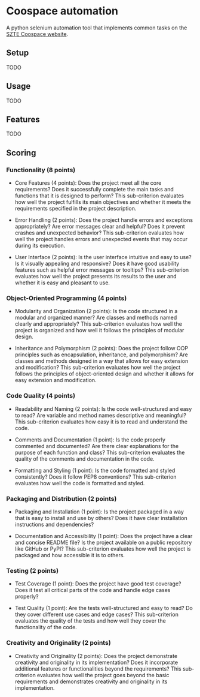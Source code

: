 # Coospace automation

A python selenium automation tool that implements common tasks on the [SZTE Coospace website](https://www.coosp.etr.u-szeged.hu/). 

## Setup
TODO

## Usage
TODO

## Features
TODO

## Scoring

### Functionality (8 points)

- Core Features (4 points): Does the project meet all the core requirements? Does it successfully complete the main tasks and functions that it is designed to perform? This sub-criterion evaluates how well the project fulfills its main objectives and whether it meets the requirements specified in the project description.

- Error Handling (2 points): Does the project handle errors and exceptions appropriately? Are error messages clear and helpful? Does it prevent crashes and unexpected behavior? This sub-criterion evaluates how well the project handles errors and unexpected events that may occur during its execution.

- User Interface (2 points): Is the user interface intuitive and easy to use? Is it visually appealing and responsive? Does it have good usability features such as helpful error messages or tooltips? This sub-criterion evaluates how well the project presents its results to the user and whether it is easy and pleasant to use.

### Object-Oriented Programming (4 points)

- Modularity and Organization (2 points): Is the code structured in a modular and organized manner? Are classes and methods named clearly and appropriately? This sub-criterion evaluates how well the project is organized and how well it follows the principles of modular design.

- Inheritance and Polymorphism (2 points): Does the project follow OOP principles such as encapsulation, inheritance, and polymorphism? Are classes and methods designed in a way that allows for easy extension and modification? This sub-criterion evaluates how well the project follows the principles of object-oriented design and whether it allows for easy extension and modification.

### Code Quality (4 points)

- Readability and Naming (2 points): Is the code well-structured and easy to read? Are variable and method names descriptive and meaningful? This sub-criterion evaluates how easy it is to read and understand the code.

- Comments and Documentation (1 point): Is the code properly commented and documented? Are there clear explanations for the purpose of each function and class? This sub-criterion evaluates the quality of the comments and documentation in the code.

- Formatting and Styling (1 point): Is the code formatted and styled consistently? Does it follow PEP8 conventions? This sub-criterion evaluates how well the code is formatted and styled.

### Packaging and Distribution (2 points)

- Packaging and Installation (1 point): Is the project packaged in a way that is easy to install and use by others? Does it have clear installation instructions and dependencies?

- Documentation and Accessibility (1 point): Does the project have a clear and concise README file? Is the project available on a public repository like GitHub or PyPI? This sub-criterion evaluates how well the project is packaged and how accessible it is to others.

### Testing (2 points)

- Test Coverage (1 point): Does the project have good test coverage? Does it test all critical parts of the code and handle edge cases properly?

- Test Quality (1 point): Are the tests well-structured and easy to read? Do they cover different use cases and edge cases? This sub-criterion evaluates the quality of the tests and how well they cover the functionality of the code.

### Creativity and Originality (2 points)

- Creativity and Originality (2 points): Does the project demonstrate creativity and originality in its implementation? Does it incorporate additional features or functionalities beyond the requirements? This sub-criterion evaluates how well the project goes beyond the basic requirements and demonstrates creativity and originality in its implementation.
